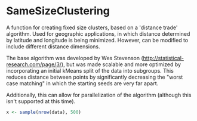 # SameSizeClustering

A function for creating fixed size clusters, based on a 'distance trade' algorithm. 
Used for geographic applications, in which distance determined by latitude and longitude 
is being minimized. However, can be modified to include different distance dimensions.

The base algorithm was developed by Wes Stevenson (http://statistical-research.com/page/3/), 
but was made scalable and more optimized by incorporating an initial kMeans split of the data
into subgroups. This reduces distance between points by significantly decreasing the "worst case matching"
in which the starting seeds are very far apart.

Additionally, this can allow for parallelization of the algorithm (although this isn't supported at this time).


```R
x <- sample(nrow(data), 500)
```
